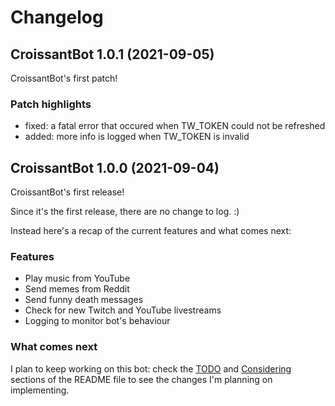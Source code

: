 # Changelog

## CroissantBot 1.0.1 (2021-09-05)

CroissantBot's first patch!

### Patch highlights

- fixed: a fatal error that occured when TW_TOKEN could not be refreshed
- added: more info is logged when TW_TOKEN is invalid

## CroissantBot 1.0.0 (2021-09-04)

CroissantBot's first release!

Since it's the first release, there are no change to log. :)

Instead here's a recap of the current features and what comes next:

### Features

- Play music from YouTube
- Send memes from Reddit
- Send funny death messages
- Check for new Twitch and YouTube livestreams
- Logging to monitor bot's behaviour

### What comes next

I plan to keep working on this bot: check the [TODO](README.md#to-do) and [Considering](README.md#Considering) sections of the README file to see the changes I'm planning on implementing.